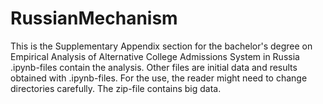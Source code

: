 # RussianMechanism
This is the Supplementary Appendix section for the bachelor's degree on Empirical Analysis of Alternative College Admissions System in Russia
.ipynb-files contain the analysis.
Other files are initial data and results obtained with .ipynb-files. For the use, the reader might need to change directories carefully. 
The zip-file contains big data.
